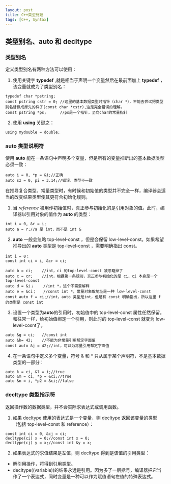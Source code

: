 ```yaml
---
layout: post
title: C++类型处理
tags: [C++, Syntax]
---
```


## 类型别名、auto 和 decltype


### 类型别名

定义类型别名有两种方法可以使用：  
1. 使用关键字 **typedef** ,就是相当于声明一个变量然后在最前面加上 **typedef** ，该变量就成为了类型别名：
```
typedef char *pstring;
const pstring cstr = 0;	//这里的基本数据类型时指针（char *），不能去尝试把类型别名替换成原先的样子(const char *cstr),这是完全错误的理解。
const pstring *ps;		//ps是一个指针，至向char的常量指针
```
2. 使用 **using** 关键之：
```
using mydouble = double;
```


### auto 类型说明符

使用 **auto** 能在一条语句中声明多个变量，但是所有的变量推断出的基本数据类型必须一致：
```
auto i = 0, *p = &i;//正确
auto sz = 0, pi = 3.14;//错误，类型不一致
```

在推导复合类型、常量类型时，有时候和初始值的类型并不完全一样，编译器会适当的改变结果类型使其更符合初始化规则。  
1. 当 _reference_ 被用作初始值时，真正参与初始化的是引用对象的值。此时，编译器以引用对象的值作为 **auto** 的类型：
```
int i = 0, &r = i;
auto a = r;//a 是 int，而不是 int &
```
2. **auto** 一般会忽略 top-level-const ，但是会保留 low-level-const。如果希望推导出的 **auto** 类型是 top-level-const ，需要明确指出 const。
```
int i = 0；
const int ci = i, &cr = ci;

auto b = ci;	//int，ci 的top-level-const 被忽略掉了
auto c = cr;	//int，根据第一条规则，真正参与初始化的是 ci，ci 本身是一个 top-level-const
auto d = &i；	//int *，这个不需要解释
auto e = &ci；	//const int *，常量对象取地址是一种 low-level-const
const auto f = ci;//int，auto 类型是int，但是有 const 明确指出，所以这里 f 的类型是 const int
```
3. 设置一个类型为**auto**的引用时，初始值中的 top-level-const 属性任然保留。和往常一样，给初始值绑定一个引用，则此时的 top-level-const 就变为 low-level-cosnt了。
```
auto &g = ci;	//const int
auto &h= 42;	//不能为非常量引用帮定字面值
const auto &j = 42;//int，可以为常量引用帮定字面值
```
4. 在一条语句中定义多个变量，符号 & 和 * 只从属于某个声明符，不是基本数据类型的一部分：
```
auto k = ci, &l = i;//true
auto &m = ci, *p = &ci;//true
auto &n = i, *p2 = &ci;//false
```


### decltype 类型指示符

返回操作数的数据类型，并不会实际求表达式或调用函数。  
1. 如果 decltype 使用的表达式是一个变量，则 decltype 返回该变量的类型（包括 top-level-const 和 reference）：
```
const int ci = 0, &cj = ci;
decltype(ci) x = 0;//const int x = 0;
decltype(cj) y = x;//const int &y = x;
```
2. 如果表达式的求值结果是左值，则 decltype 得到是该值的引用类型：
 * 解引用操作，将得到引用类型。
 * decltype((variable))的结果永远是引用。因为多了一层括号，编译器把它当作了一个表达式，同时变量是一种可以作为赋值语句左值的特殊表达式。
